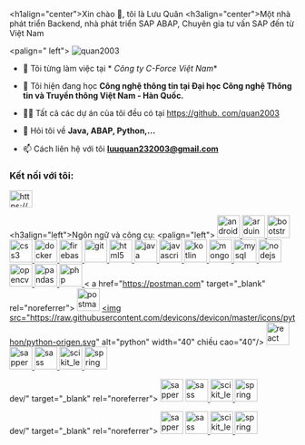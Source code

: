 <h1align="center">Xin chào 👋, tôi là Lưu Quân</h1>
<h3align="center">Một nhà phát triển Backend, nhà phát triển SAP ABAP, Chuyên gia tư vấn SAP đến từ Việt Nam</h3>

<palign=" left"> <img src="https://komarev.com/ghpvc/?username=quan2003&label=Profile%20views&color=0e75b6&style=flat" alt="quan2003" /> </p>

- 🔭 Tôi từng làm việc tại * *Công ty C-Force Việt Nam**

- 🌱 Tôi hiện đang học **Công nghệ thông tin tại Đại học Công nghệ Thông tin và Truyền thông Việt Nam - Hàn Quốc.**

- 👨‍💻 Tất cả các dự án của tôi đều có tại [https://github. com/quan2003](https://github.com/quan2003)

- 💬 Hỏi tôi về **Java, ABAP, Python,...**

- 📫 Cách liên hệ với tôi **luuquan232003@gmail.com**

<h3 align="left">Kết nối với tôi:</h3>
<palign="left">
<a href="https://fb.com/https://www.facebook.com/quan.truongluu.18 " target="blank"><img Align="center" src="https://raw.githubusercontent.com/rahuldkjain/github-profile-readme-generator/master/src/images/icons/Social/facebook.svg " alt="https://www.facebook.com/quan.truongluu.18" Height="30" width="40" /></a>
<a href="https://www.youtube.com /c/https://www.youtube.com/@truongluuquan7296" target="blank"><imgalign="center" src="https://raw.githubusercontent.com/rahuldkjain/github-profile-readme- Generator/master/src/images/icons/Social/youtube.svg" alt="https://www.youtube.com/@truongluuquan7296" Height="30" width="40" /></a>
</ p>

<h3align="left">Ngôn ngữ và công cụ:</h3>
<palign="left"> <a href="https://developer.android.com" target="_blank" rel="noreferrer"> <img src="https://raw.githubusercontent.com/devicons /devicon/master/icons/android/android-origen-wordmark.svg" alt="android" width="40" Height="40"/> </a> <a href="https://www.arduino .cc/" target="_blank" rel="noreferrer"> <img src="https://cdn.worldvectorlogo.com/logos/arduino-1.svg" alt="arduino" width="40" Height= "40"/> </a> <a href="https://getbootstrap.com" target="_blank" rel="noreferrer"> <img src="https://raw.githubusercontent.com/devicons/ devicon/master/icons/bootstrap/bootstrap-plain-wordmark.svg" alt="bootstrap" width="40" Height="40"/> </a> <a href="https://www.w3schools. com/css/" target="_blank" rel="noreferrer"> <img src="https://raw.githubusercontent.com/devicons/devicon/master/icons/css3/css3-origin-wordmark.svg" alt ="css3" width="40" Height="40"/> </a> <a href="https://www.docker.com/" target="_blank" rel="noreferrer"> <img src ="https://raw.githubusercontent.com/devicons/devicon/master/icons/docker/docker-origen-wordmark.svg" alt="docker" width="40" Height="40"/> </a > <a href="https://firebase.google.com/" target="_blank" rel="noreferrer"> <img src="https://www.vectorlogo.zone/logos/firebase/firebase-icon .svg" alt="firebase" width="40" Height="40"/> </a> <a href="https://git-scm.com/" target="_blank" rel="noreferrer" > <img src="https://www.vectorlogo.zone/logos/git-scm/git-scm-icon.svg" alt="git" width="40" Height="40"/> </a > <a href="https://www.w3.org/html/" target="_blank" rel="noreferrer"> <img src="https://raw.githubusercontent.com/devicons/devicon/master /icons/html5/html5-origen-wordmark.svg" alt="html5" width="40" Height="40"/> </a> <a href="https://www.java.com" target ="_blank" rel="noreferrer"> <img src="https://raw.githubusercontent.com/devicons/devicon/master/icons/java/java-origin.svg" alt="java" width="40" Height="40"/> </a> <a href="https://developer.mozilla.org/en-US/docs/Web/JavaScript" target= "_blank" rel="noreferrer"> <img src="https://raw.githubusercontent.com/devicons/devicon/master/icons/javascript/javascript-origen.svg" alt="javascript" width="40" Height="40"/> </a> <a href="https://kotlinlang.org" target="_blank" rel="noreferrer"> <img src="https://www.vectorlogo.zone/ logos/kotlinlang/kotlinlang-icon.svg" alt="kotlin" width="40" Height="40"/> </a> <a href="https://www.mongodb.com/" target=" _blank" rel="noreferrer"> <img src="https://raw.githubusercontent.com/devicons/devicon/master/icons/mongodb/mongodb-origin-wordmark.svg" alt="mongodb" width="40 " Height="40"/> </a> <a href="https://www.mysql.com/" target="_blank" rel="noreferrer"> <img src="https://raw. githubusercontent.com/devicons/devicon/master/icons/mysql/mysql-origen-wordmark.svg" alt="mysql" width="40" Height="40"/> </a> <a href="https: //nodejs.org" target="_blank" rel="noreferrer"> <img src="https://raw.githubusercontent.com/devicons/devicon/master/icons/nodejs/nodejs-origen-wordmark.svg" alt="nodejs" width="40" Height="40"/> </a> <a href="https://opencv.org/" target="_blank" rel="noreferrer"> <img src= "https://www.vectorlogo.zone/logos/opencv/opencv-icon.svg" alt="opencv" width="40" Height="40"/> </a> <a href="https:/ /pandas.pydata.org/" target="_blank" rel="noreferrer"> <img src="https://raw.githubusercontent.com/devicons/devicon/2ae2a900d2f041da66e950e4d48052658d850630/icons/pandas/pandas-origen.svg" alt="pandas" width="40" Height="40"/> </a> <a href="https://www.php.net" target="_blank" rel="noreferrer"> <img src ="https://raw.githubusercontent.com/devicons/devicon/master/icons/php/php-origen.svg" alt="php" width="40" Height="40"/> </a> < a href="https://postman.com" target="_blank" rel="noreferrer"> <img src="https://www.vectorlogo.vùng/logos/getpostman/getpostman-icon.svg" alt="postman" width="40" Height="40"/> </a> <a href="https://www.python.org" target= "_blank" rel="noreferrer"> <img src="https://raw.githubusercontent.com/devicons/devicon/master/icons/python/python-origen.svg" alt="python" width="40" chiều cao="40"/> </a> <a href="https://reactjs.org/" target="_blank" rel="noreferrer"> <img src="https://raw.githubusercontent.com /devicons/devicon/master/icons/react/react-origen-wordmark.svg" alt="react" width="40" Height="40"/> </a> <a href="https://sapper .svelte.dev/" target="_blank" rel="noreferrer"> <img src="https://raw.githubusercontent.com/bestofjs/bestofjs-webui/master/public/logos/sapper.svg" alt= "sapper" width="40" Height="40"/> </a> <a href="https://sass-lang.com" target="_blank" rel="noreferrer"> <img src=" https://raw.githubusercontent.com/devicons/devicon/master/icons/sass/sass-origen.svg" alt="sass" width="40" Height="40"/> </a> <a href ="https://scikit-learn.org/" target="_blank" rel="noreferrer"> <img src="https://upload.wikimedia.org/wikipedia/commons/0/05/Scikit_learn_logo_small.svg " alt="scikit_learn" width="40" Height="40"/> </a> <a href="https://spring.io/" target="_blank" rel="noreferrer"> <img src ="https://www.vectorlogo.zone/logos/springio/springio-icon.svg" alt="spring" width="40" Height="40"/> </a> </p>dev/" target="_blank" rel="noreferrer"> <img src="https://raw.githubusercontent.com/bestofjs/bestofjs-webui/master/public/logos/sapper.svg" alt="sapper" width="40" Height="40"/> </a> <a href="https://sass-lang.com" target="_blank" rel="noreferrer"> <img src="https:/ /raw.githubusercontent.com/devicons/devicon/master/icons/sass/sass-origen.svg" alt="sass" width="40" Height="40"/> </a> <a href="https ://scikit-learn.org/" target="_blank" rel="noreferrer"> <img src="https://upload.wikimedia.org/wikipedia/commons/0/05/Scikit_learn_logo_small.svg" alt= "scikit_learn" width="40" Height="40"/> </a> <a href="https://spring.io/" target="_blank" rel="noreferrer"> <img src="https ://www.vectorlogo.zone/logos/springio/springio-icon.svg" alt="spring" width="40" Height="40"/> </a> </p>dev/" target="_blank" rel="noreferrer"> <img src="https://raw.githubusercontent.com/bestofjs/bestofjs-webui/master/public/logos/sapper.svg" alt="sapper" width="40" Height="40"/> </a> <a href="https://sass-lang.com" target="_blank" rel="noreferrer"> <img src="https:/ /raw.githubusercontent.com/devicons/devicon/master/icons/sass/sass-origen.svg" alt="sass" width="40" Height="40"/> </a> <a href="https ://scikit-learn.org/" target="_blank" rel="noreferrer"> <img src="https://upload.wikimedia.org/wikipedia/commons/0/05/Scikit_learn_logo_small.svg" alt= "scikit_learn" width="40" Height="40"/> </a> <a href="https://spring.io/" target="_blank" rel="noreferrer"> <img src="https ://www.vectorlogo.zone/logos/springio/springio-icon.svg" alt="spring" width="40" Height="40"/> </a> </p>

<p> <imgalign="center" src="https://github-readme-stats.vercel.app/api?username=quan2003&show_icons=true&locale=en" alt="quan2003" /></p>

<p><imgalign="center" src="https://github-readme-streak-stats.herokuapp.com/?user=quan2003&" alt="quan2003" /></p>
